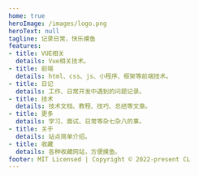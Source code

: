 ```yaml
---
home: true
heroImage: /images/logo.png
heroText: null
tagline: 记录日常，快乐摸鱼
features:
- title: VUE相关
  details: Vue相关技术。
- title: 前端
  details: html、css、js、小程序、框架等前端技术。
- title: 日记
  details: 工作、日常开发中遇到的问题记录。
- title: 技术
  details: 技术文档、教程、技巧、总结等文章。
- title: 更多
  details: 学习、面试、日常等杂七杂八的事。
- title: 关于
  details: 站点简单介绍。
- title: 收藏
  details: 各种收藏网站，方便摸鱼。
footer: MIT Licensed | Copyright © 2022-present CL
---
```

